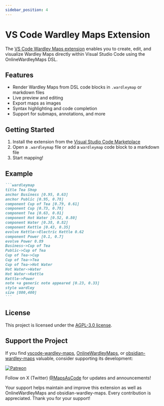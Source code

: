 ```yaml
---
sidebar_position: 4
---
```


# VS Code Wardley Maps Extension

The [VS Code Wardley Maps extension](https://marketplace.visualstudio.com/items?itemName=damonsk.wardley-maps) enables you to create, edit, and visualize Wardley Maps directly within Visual Studio Code using the OnlineWardleyMaps DSL.

## Features

- Render Wardley Maps from DSL code blocks in `.wardleymap` or markdown files
- Live preview and editing
- Export maps as images
- Syntax highlighting and code completion
- Support for submaps, annotations, and more

## Getting Started

1. Install the extension from the [Visual Studio Code Marketplace](https://marketplace.visualstudio.com/items?itemName=damonsk.wardley-maps)
2. Open a `.wardleymap` file or add a `wardleymap` code block to a markdown file
3. Start mapping!

## Example

````markdown
```wardleymap
title Tea Shop
anchor Business [0.95, 0.63]
anchor Public [0.95, 0.78]
component Cup of Tea [0.79, 0.61]
component Cup [0.73, 0.78]
component Tea [0.63, 0.81]
component Hot Water [0.52, 0.80]
component Water [0.38, 0.82]
component Kettle [0.43, 0.35]
evolve Kettle->Electric Kettle 0.62
component Power [0.1, 0.7]
evolve Power 0.89
Business->Cup of Tea
Public->Cup of Tea
Cup of Tea->Cup
Cup of Tea->Tea
Cup of Tea->Hot Water
Hot Water->Water
Hot Water->Kettle
Kettle->Power
note +a generic note appeared [0.23, 0.33]
style wardley
size [800,400]
```
````

## License

This project is licensed under the [AGPL-3.0 license](https://github.com/damonsk/vscode-wardley-maps/blob/master/LICENSE).

## Support the Project

If you find [vscode-wardley-maps](https://github.com/damonsk/vscode-wardley-maps), [OnlineWardleyMaps](https://github.com/damonsk/onlinewardleymaps), or [obsidian-wardley-maps](https://github.com/damonsk/obsidian-wardley-maps) valuable, consider supporting its development:

[![Patreon](https://c5.patreon.com/external/logo/become_a_patron_button.png)](https://www.patreon.com/mapsascode/overview)

Follow on X (Twitter) [@MapsAsCode](https://x.com/mapsascode) for updates and announcements!

Your support helps maintain and improve this extension as well as OnlineWardleyMaps and obsidian-wardley-maps. Every contribution is appreciated. Thank you for your support!
